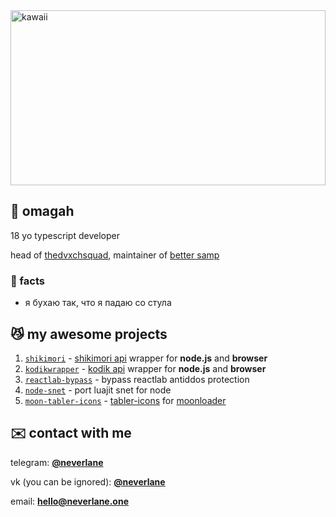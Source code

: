 <img src='https://i.imgur.com/duCT8DV.jpeg' alt='kawaii' width='100%' height='280px'/>

## 👋 omagah

18 yo typescript developer

head of [thedvxchsquad](https://github.com/thedvxchsquad), maintainer of [better samp](https://github.com/better-samp) 

### 📃 facts
* я бухаю так, что я падаю со стула

## 😼 my awesome projects

1. [`shikimori`](https://github.com/neverlane/shikimori) - [shikimori api](https://shikimori.one/api/doc) wrapper for **node.js** and **browser**
2. [`kodikwrapper`](https://github.com/thedvxchsquad/kodikwrapper) - [kodik api](https://bd.kodik.biz/api/info) wrapper for **node.js** and **browser**
3. [`reactlab-bypass`](https://github.com/neverlane/reactlab-bypass) - bypass reactlab antiddos protection
4. [`node-snet`](https://github.com/neverlane/node-snet) - port luajit snet for node
5. [`moon-tabler-icons`](https://github.com/neverlane/moon-tabler-icons) - [tabler-icons](https://github.com/tabler/tabler-icons) for [moonloader](https://blast.hk/moonloader)

## ✉️ contact with me

telegram: [**@neverlane**](https://neverlane.t.me/)

vk (you can be ignored): [**@neverlane**](https://vk.com/neverlane)

email: [**hello@neverlane.one**](mailto:hello@neverlane.one)

